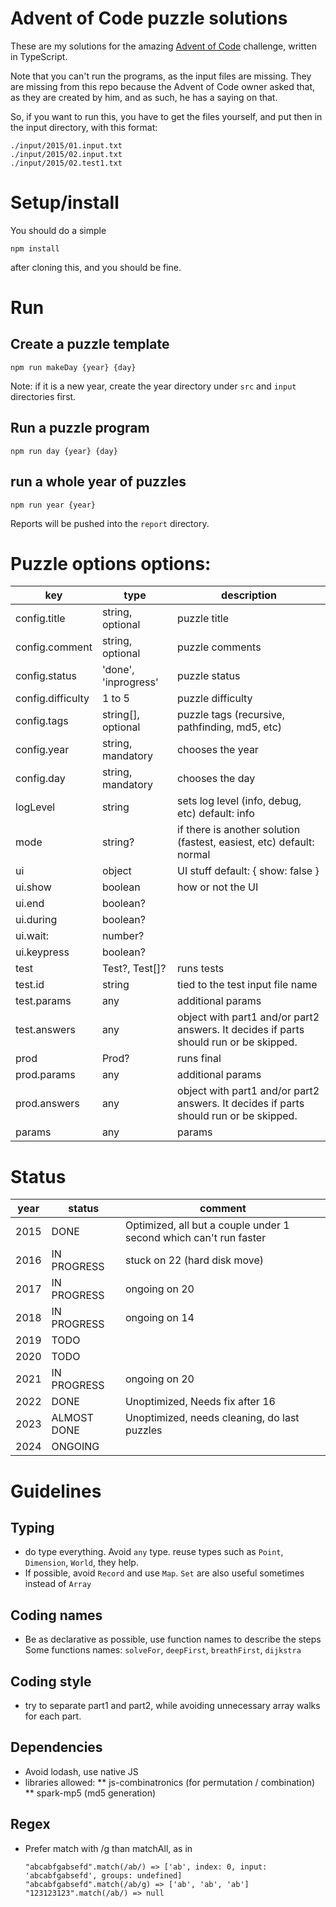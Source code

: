 # Advent of Code puzzle solutions

These are my solutions for the amazing [Advent of Code](https://adventofcode.com/) challenge, written in TypeScript. 

Note that you can't run the programs, as the input files are missing. They are missing from this repo because the 
Advent of Code owner asked that, as they are created by him, and as such, he has a saying on that.

So, if you want to run this, you have to get the files yourself, and put then in the input directory, with this format:

    ./input/2015/01.input.txt
    ./input/2015/02.input.txt
    ./input/2015/02.test1.txt

# Setup/install

You should do a simple

    npm install 

after cloning this, and you should be fine.

# Run

## Create a puzzle template

    npm run makeDay {year} {day}

Note: if it is a new year, create the year directory under `src` and `input` directories first.

## Run a puzzle program

    npm run day {year} {day}

## run a whole year of puzzles

    npm run year {year}

Reports will be pushed into the `report` directory.

# Puzzle options options: 
| key               | type                 | description                                                          |
|-------------------|----------------------|----------------------------------------------------------------------|
| config.title      | string, optional     | puzzle title                                                         |
| config.comment    | string, optional     | puzzle comments                                                      |
| config.status     | 'done', 'inprogress' | puzzle status                                                        |
| config.difficulty | 1 to 5               | puzzle difficulty                                                    |
| config.tags       | string[], optional   | puzzle tags (recursive, pathfinding, md5, etc)                       |
| config.year       | string, mandatory    | chooses the year                                                     | 
| config.day        | string, mandatory    | chooses the day                                                      |
| logLevel          | string               | sets log level (info, debug, etc) default: info                      |
| mode              | string?              | if there is another solution (fastest, easiest, etc) default: normal |
| ui                | object               | UI stuff default: { show: false }                                    |
| ui.show           | boolean              | how or not the UI                                                    |
| ui.end            | boolean?             |                                                                      |
| ui.during         | boolean?             |                                                                      |
| ui.wait:          | number?              |                                                                      |
| ui.keypress       | boolean?             |                                                                      |
| test              | Test?, Test[]?       | runs tests |
| test.id           | string | tied to the test input file name |
| test.params       | any | additional params |
| test.answers      | any | object with part1 and/or part2 answers. It decides if parts should run or be skipped. |
| prod              |  Prod? | runs final |
| prod.params       | any | additional params |
| prod.answers      | any | object with part1 and/or part2 answers. It decides if parts should run or be skipped. |
| params            | any | params |

# Status

| year | status      | comment |
|------|-------------|---------|
| 2015 | DONE        | Optimized, all but a couple under 1 second which can't run faster |
| 2016 | IN PROGRESS | stuck on 22 (hard disk move)  |
| 2017 | IN PROGRESS | ongoing on 20 |
| 2018 | IN PROGRESS | ongoing on 14 |
| 2019 | TODO        | |
| 2020 | TODO        | |
| 2021 | IN PROGRESS | ongoing on 20 |
| 2022 | DONE        | Unoptimized, Needs fix after 16 |
| 2023 | ALMOST DONE | Unoptimized, needs cleaning, do last puzzles |
| 2024 | ONGOING | |

# Guidelines

## Typing
* do type everything. Avoid `any` type. reuse types such as `Point`, `Dimension`, `World`, they help.
* If possible, avoid `Record` and use `Map`. `Set` are also useful sometimes instead of `Array`

## Coding names
* Be as declarative as possible, use function names to describe the steps
Some functions names: `solveFor`, `deepFirst`, `breathFirst`, `dijkstra`

## Coding style
* try to separate part1 and part2, while avoiding unnecessary array walks for each part. 

## Dependencies
* Avoid lodash, use native JS 
* libraries allowed: 
** js-combinatronics (for permutation / combination)
** spark-mp5 (md5 generation)

## Regex
* Prefer match with /g than matchAll, as in

      "abcabfgabsefd".match(/ab/) => ['ab', index: 0, input: 'abcabfgabsefd', groups: undefined]
      "abcabfgabsefd".match(/ab/g) => ['ab', 'ab', 'ab']
      "123123123".match(/ab/) => null
